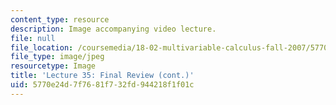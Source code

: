 ```yaml
---
content_type: resource
description: Image accompanying video lecture.
file: null
file_location: /coursemedia/18-02-multivariable-calculus-fall-2007/5770e24d7f7681f732fd944218f1f01c_35.jpg
file_type: image/jpeg
resourcetype: Image
title: 'Lecture 35: Final Review (cont.)'
uid: 5770e24d-7f76-81f7-32fd-944218f1f01c
---
```

